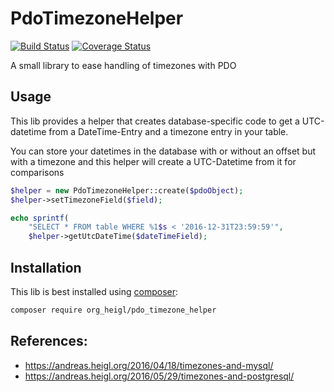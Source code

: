 # PdoTimezoneHelper

[![Build Status](https://travis-ci.org/heiglandreas/PdoTimezoneHelper.svg?branch=master)](https://travis-ci.org/heiglandreas/PdoTimezoneHelper)
[![Coverage Status](https://coveralls.io/repos/github/heiglandreas/PdoTimezoneHelper/badge.svg?branch=master)](https://coveralls.io/github/heiglandreas/PdoTimezoneHelper?branch=master)

A small library to ease handling of timezones with PDO

## Usage

This lib provides a helper that creates database-specific code to get a UTC-datetime
from a DateTime-Entry and a timezone entry in your table.

You can store your datetimes in the database with or without an offset but with a 
timezone and this helper will create a UTC-Datetime from it for comparisons

```php
$helper = new PdoTimezoneHelper::create($pdoObject);
$helper->setTimezoneField($field);

echo sprintf(
    "SELECT * FROM table WHERE %1$s < '2016-12-31T23:59:59'",
    $helper->getUtcDateTime($dateTimeField);
```

## Installation

This lib is best installed using [composer](https://getcomposer.org):

```bash
composer require org_heigl/pdo_timezone_helper
```

## References:

* https://andreas.heigl.org/2016/04/18/timezones-and-mysql/
* https://andreas.heigl.org/2016/05/29/timezones-and-postgresql/
